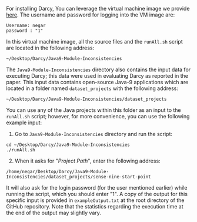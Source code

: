 For installing Darcy, You can leverage the virtual machine image we provide [here](https://drive.google.com/file/d/1JYc39S89OSM6FIC_6gjmMdNUsrYiEdQ6/view?usp=sharing). The username and password for logging into the VM image are:
```
Username: negar
password : "1"
```
In this virtual machine image, all the source files and the `runAll.sh` script are located in the following address:
```
~/Desktop/Darcy/Java9-Module-Inconsistencies
```

The `Java9-Module-Inconsistencies` directory also contains the input data for executing Darcy; this data were used in evaluating Darcy as reported in the paper. This input data contains open-source Java-9 applications which are located in a folder named `dataset_projects` with the following address:
```
~/Desktop/Darcy/Java9-Module-Inconsistencies/dataset_projects
```
You  can use any of the Java projects within this folder as an input to the `runAll.sh` script; however, for more convenience, you can use the following example input:
1. Go to `Java9-Module-Inconsistencies` directory and run the script:
```
cd ~/Desktop/Darcy/Java9-Module-Inconsistencies
./runAll.sh
```
2. When it asks for "_Project Path_", enter the following address:

`/home/negar/Desktop/Darcy/Java9-Module-Inconsistencies/dataset_projects/sense-nine-start-point`

It will also ask for the login password (for the user mentioned earlier) while running the script, which you should enter "1".
A copy of the output for this specific input is provided in `exampleOutput.txt` at the root directory of the GitHub repository. Note that the statistics regarding the execution time at the end of the output may slightly vary.
